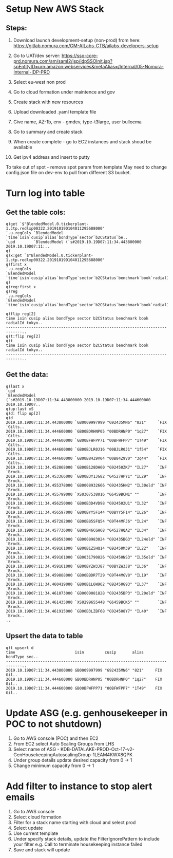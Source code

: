 # Setup New AWS Stack

## Steps:
1. Download launch development-setup (non-prod) from here:
https://gitlab.nomura.com/GM-AILabs-CTB/ailabs-developers-setup

2. Go to UAT/dev server:
https://sso-core-prd.nomura.com/am/saml2/jsp/idpSSOInit.jsp?spEntityID=urn:amazon:webservices&metaAlias=/Internal/05-Nomura-Internal-IDP-PRD

3. Select eu-west non prod
4. Go to cloud formation under maintence and gov
5. Create stack with new resources
6. Upload downloaded .yaml template file
7. Give name, AZ-1b, env - gmdev, type-t3large, user bullocma
8. Go to summary and create stack
9. When create complete - go to EC2 instances and stack shoud be available
10. Get ipv4 address and insert to putty

To take out of spot - remove spot param from template
May need to change config.json file on dev-env to pull from different S3 bucket.






# Turn log into table

## Get the table cols:
```
q)get `$"BlendedModel.0.tickerplant-1.ctp.redlxp00322.20191019D104011295688000"
`.u.regCols `BlendedModel `time`isin`cusip`alias`bondType`sector`b2CStatus`be..
`upd        `BlendedModel (`s#2019.10.19D07:11:34.443800000 2019.10.19D07:11:..
q)
q)x:get `$"BlendedModel.0.tickerplant-1.ctp.redlxp00322.20191019D104011295688000"
q)first x
`.u.regCols
`BlendedModel
`time`isin`cusip`alias`bondType`sector`b2CStatus`benchmark`book`radialId`toky..
q)
q)reg:first x
q)reg
`.u.regCols
`BlendedModel
`time`isin`cusip`alias`bondType`sector`b2CStatus`benchmark`book`radialId`toky..
```

```
q)flip reg[2]
time isin cusip alias bondType sector b2CStatus benchmark book radialId tokyo..
-----------------------------------------------------------------------------..
q)t:flip reg[2]
q)t
time isin cusip alias bondType sector b2CStatus benchmark book radialId tokyo..
-----------------------------------------------------------------------------..
```

## Get the data:
```
q)last x
`upd
`BlendedModel
(`s#2019.10.19D07:11:34.443800000 2019.10.19D07:11:34.444600000 2019.10.19D07..
q)up:last xS
q)d: flip up[2]
q)d
2019.10.19D07:11:34.443800000 `GB0009997999 "G92435MN6" "821"     `FIX `Gilts..
2019.10.19D07:11:34.444600000 `GB00BDRHNP05 "00BDRHNP0" "1q27"    `FIX `Gilts..
2019.10.19D07:11:34.444600000 `GB00BFWFPP71 "00BFWFPP7" "1T49"    `FIX `Gilts..
2019.10.19D07:11:34.444600000 `GB00BJLR0J16 "00BJLR0J1" "1f54"    `FIX `Gilts..
2019.10.19D07:11:34.444600000 `GB00B84Z9V04 "00B84Z9V0" "3q44"    `FIX `Gilts..
2019.10.19D07:11:34.452868000 `GB00B128DH60 "G92450ZK7" "IL27"    `INF `Brock..
2019.10.19D07:11:34.453366000 `GB00B3Y1JG82 "G4527HPY1" "IL29"    `INF `Brock..
2019.10.19D07:11:34.455378000 `GB0008932666 "G92435HN2" "IL30old" `INF `Brock..
2019.10.19D07:11:34.455799000 `XS0307538016 "G6459BCM1" ""        `INF `Brock..
2019.10.19D07:11:34.456250000 `GB00B3D4VD98 "G924502U1" "IL32"    `INF `Brock..
2019.10.19D07:11:34.456597000 `GB00BYY5F144 "00BYY5F14" "IL26"    `INF `Brock..
2019.10.19D07:11:34.457282000 `GB00B85SFQ54 "G9T44MFJ6" "IL24"    `INF `Brock..
2019.10.19D07:11:34.457736000 `GB00B46CGH68 "G4527HQA2" "IL34"    `INF `Brock..
2019.10.19D07:11:34.458593000 `GB0008983024 "G92435BG3" "IL24old" `INF `Brock..
2019.10.19D07:11:34.459161000 `GB00B1Z5HQ14 "G92450M39" "IL22"    `INF `Brock..
2019.10.19D07:11:34.459161000 `GB0031790826 "G92450NS3" "IL35old" `INF `Brock..
2019.10.19D07:11:34.459161000 `GB00BYZW3J87 "00BYZW3J8" "IL36"    `INF `Brock..
2019.10.19D07:11:34.459888000 `GB00BBDR7T29 "G9T44MGV8" "IL19"    `INF `Brock..
2019.10.19D07:11:34.460419000 `GB00B1L6W962 "G92450G93" "IL37"    `INF `Brock..
2019.10.19D07:11:34.461073000 `GB0009081828 "G92435BP3" "IL20old" `INF `Brock..
2019.10.19D07:11:34.461435000 `XS0299655448 "G6459BCK5" ""        `INF `Brock..
2019.10.19D07:11:34.461915000 `GB00B3LZBF68 "G924508Y7" "IL40"    `INF `Brock..
..

```


## Upsert the data to table
```
q)t upsert d
time                          isin         cusip       alias     bondType sec..
-----------------------------------------------------------------------------..
2019.10.19D07:11:34.443800000 GB0009997999 "G92435MN6" "821"     FIX      Gil..
2019.10.19D07:11:34.444600000 GB00BDRHNP05 "00BDRHNP0" "1q27"    FIX      Gil..
2019.10.19D07:11:34.444600000 GB00BFWFPP71 "00BFWFPP7" "1T49"    FIX      Gil..
```


# Update ASG (e.g. genhousekeeper in POC to not shutdown)

1. Go to AWS console (POC) and then EC2
2. From EC2 select Auto Scaling Groups from LHS
3. Select name of ASG - KDB-DATALAKE-PROD-Oct-17-v2-GenHousekeepingAutoscalingGroup-1LEAM4KWX8QPK
4. Under group details update desired capacity from 0 -> 1
5. Change minimum capacity from 0 -> 1

	
	
# Add filter to instance to stop alert emails 
1. Go to AWS console
2. Select cloud formation
3. Filter for a stack name starting with cloud and select prod
4. Select update
5. Use current template
6. Under specify stack details, update the FilterIgnorePattern to include your filter e.g. Call to terminate housekeeping instance failed
7. Save and stack will update
